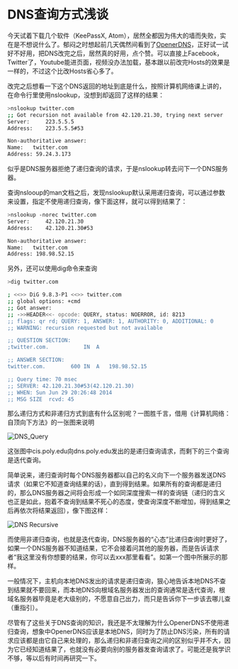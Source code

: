 DNS查询方式浅谈
===============


今天试着下载几个软件（KeePassX, Atom），居然全都因为伟大的墙而失败，实在是不想说什么了。郁闷之时想起前几天偶然间看到了[OpenerDNS](https://code.google.com/p/openerdns/)，正好试一试好不好用，把DNS改完之后，居然真的好用，点个赞。可以直接上Facebook，Twitter了，Youtube能进页面，视频没办法加载，基本跟以前改完Hosts的效果是一样的，不过这个比改Hosts省心多了。

改完之后想看一下这个DNS返回的地址到底是什么，按照计算机网络课上讲的，在命令行里使用nslookup，没想到却返回了这样的结果：

```bash
>nslookup twitter.com
;; Got recursion not available from 42.120.21.30, trying next server
Server:     223.5.5.5
Address:    223.5.5.5#53

Non-authoritative answer:
Name:   twitter.com
Address: 59.24.3.173
```

似乎是DNS服务器拒绝了递归查询的请求，于是nslookup转去问下一个DNS服务器。

查询nslooup的man文档之后，发现nslookup默认采用递归查询，可以通过参数来设置，指定不使用递归查询，像下面这样，就可以得到结果了：

```bash
>nslookup -norec twitter.com
Server:     42.120.21.30
Address:    42.120.21.30#53

Non-authoritative answer:
Name:   twitter.com
Address: 198.98.52.15
```

另外，还可以使用dig命令来查询

```bash
>dig twitter.com

; <<>> DiG 9.8.3-P1 <<>> twitter.com
;; global options: +cmd
;; Got answer:
;; ->>HEADER<<- opcode: QUERY, status: NOERROR, id: 8213
;; flags: qr rd; QUERY: 1, ANSWER: 1, AUTHORITY: 0, ADDITIONAL: 0
;; WARNING: recursion requested but not available

;; QUESTION SECTION:
;twitter.com.           IN  A

;; ANSWER SECTION:
twitter.com.        600 IN  A   198.98.52.15

;; Query time: 70 msec
;; SERVER: 42.120.21.30#53(42.120.21.30)
;; WHEN: Sun Jun 29 20:26:48 2014
;; MSG SIZE  rcvd: 45
```

那么递归方式和非递归方式到底有什么区别呢？一图胜千言，借用《计算机网络：自顶向下方法》的一张图来说明

![DNS_Query](../img/dns-query/dns-query.png)

这张图中cis.poly.edu向dns.poly.edu发出的是递归查询请求，而剩下的三个查询是迭代查询。

简单说来，递归查询时每个DNS服务器都以自己的名义向下一个服务器发送DNS请求（如果它不知道查询结果的话），直到得到结果。如果所有的查询都是递归的，那么DNS服务器之间将会形成一个如同深度搜索一样的查询链（递归的含义也正是如此，抱着不查询到结果不死心的态度，使查询深度不断增加，得到结果之后再依次将结果返回），像下图这样：

![DNS Recursive](../img/dns-query/dns-recursive-query.png)

而使用非递归查询，也就是迭代查询，DNS服务器的“心态”比递归查询时更好了，如果一个DNS服务器不知道结果，它不会接着问其他的服务器，而是告诉请求者“我这里没有你想要的结果，你可以去xxx那里看看”。如第一个图中所展示的那样。

一般情况下，主机向本地DNS发出的请求是递归查询，狠心地告诉本地DNS不查到结果就不要回来，而本地DNS向根域名服务器发出的查询通常是迭代查询，根域名服务器毕竟是老大级别的，不愿意自己出力，而只是告诉你下一步该去哪儿查（重指引）。

尽管有了这些关于DNS查询的知识，我还是不太理解为什么OpenerDNS不使用递归查询，想象中OpenerDNS应该是本地DNS，同时为了防止DNS污染，所有的请求应该都是由它自己来处理的，那么递归和非递归查询之间的区别似乎并不大，因为它已经知道结果了，也就没有必要向别的服务器发查询请求了。可能还是我学识不够，等以后有时间再研究一下。



